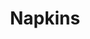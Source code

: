 ---
ee_id_thing: '4163'
site: '1'
type: '2'
inv_num: 2013-177
add_credit:
url: 2013-177-napkins
title: Napkins
year: '2013'
display_year: '2013'
medium: Inkjet on canvas
dims: 55in x 55in
pitch: Dirty napkin (watermarked)
ps:
live_url:
youtube:
https://github.com/coryarcangel/alu:
imgs: napkins-2013-177-full-database-ih.jpg
subheading:
download:
commission:
related: "[4115] [2013-169-freshbuzz] 2013-169 Freshbuzz"
layout: things-i-made
---